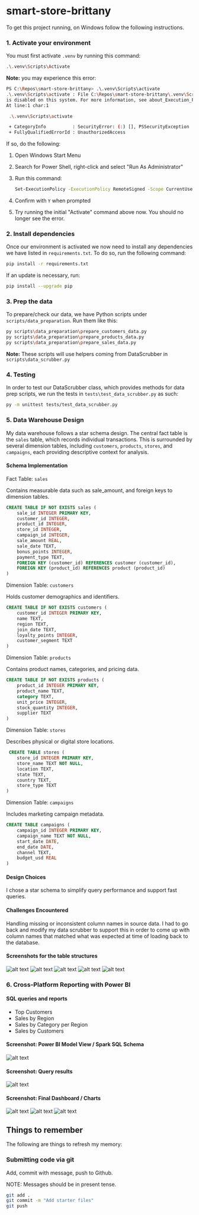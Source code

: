 # smart-store-brittany

To get this project running, on Windows follow the following instructions.

### 1. Activate your environment

You must first activate `.venv` by running this command:

```sh
.\.venv\Scripts\Activate
```

**Note:** you may experience this error:

```sh
PS C:\Repos\smart-store-brittany> .\.venv\Scripts\activate
.\.venv\Scripts\activate : File C:\Repos\smart-store-brittany\.venv\Scripts\Activate.ps1 cannot be loaded because running scripts
is disabled on this system. For more information, see about_Execution_Policies at https:/go.microsoft.com/fwlink/?LinkID=135170.
At line:1 char:1

 .\.venv\Scripts\activate

 + CategoryInfo          : SecurityError: (:) [], PSSecurityException
 + FullyQualifiedErrorId : UnauthorizedAccess
```

If so, do the following:

1.  Open Windows Start Menu
2.  Search for Power Shell, right-click and select "Run As Administrator"
3.  Run this command:

    ```sh
    Set-ExecutionPolicy -ExecutionPolicy RemoteSigned -Scope CurrentUser
    ```

4.  Confirm with `Y` when prompted
5.  Try running the initial "Activate" command above now. You should no longer see the error.

### 2. Install dependencies

Once our environment is activated we now need to install any dependencies we have listed in `requirements.txt`. To do so, run the following command:

```sh
pip install -r requirements.txt
```

If an update is necessary, run:

```sh
pip install --upgrade pip
```

### 3. Prep the data

To prepare/check our data, we have Python scripts under `scripts/data_preparation`. Run them like this:

```sh
py scripts\data_preparation\prepare_customers_data.py
py scripts\data_preparation\prepare_products_data.py
py scripts\data_preparation\prepare_sales_data.py
```

**Note:** These scripts will use helpers coming from DataScrubber in `scripts\data_scrubber.py`

### 4. Testing

In order to test our DataScrubber class, which provides methods for data prep scripts, we run the tests in `tests\test_data_scrubber.py` as such:

```sh
py -m unittest tests/test_data_scrubber.py
```

### 5. Data Warehouse Design

My data warehouse follows a star schema design. The central fact table is the `sales` table, which records individual transactions. This is surrounded by several dimension tables, including `customers`, `products`, `stores`, and `campaigns`, each providing descriptive context for analysis.

#### Schema Implementation

Fact Table: `sales`

Contains measurable data such as sale_amount, and foreign keys to dimension tables.

```sql
CREATE TABLE IF NOT EXISTS sales (
    sale_id INTEGER PRIMARY KEY,
    customer_id INTEGER,
    product_id INTEGER,
    store_id INTEGER,
    campaign_id INTEGER,
    sale_amount REAL,
    sale_date TEXT,
    bonus_points INTEGER,
    payment_type TEXT,
    FOREIGN KEY (customer_id) REFERENCES customer (customer_id),
    FOREIGN KEY (product_id) REFERENCES product (product_id)
)
```

Dimension Table: `customers`

Holds customer demographics and identifiers.

```sql
CREATE TABLE IF NOT EXISTS customers (
    customer_id INTEGER PRIMARY KEY,
    name TEXT,
    region TEXT,
    join_date TEXT,
    loyalty_points INTEGER,
    customer_segment TEXT
)
```

Dimension Table: `products`

Contains product names, categories, and pricing data.

```sql
CREATE TABLE IF NOT EXISTS products (
    product_id INTEGER PRIMARY KEY,
    product_name TEXT,
    category TEXT,
    unit_price INTEGER,
    stock_quantity INTEGER,
    supplier TEXT
)
```

Dimension Table: `stores`

Describes physical or digital store locations.

```sql
 CREATE TABLE stores (
    store_id INTEGER PRIMARY KEY,
    store_name TEXT NOT NULL,
    location TEXT,
    state TEXT,
    country TEXT,
    store_type TEXT
)
```

Dimension Table: `campaigns`

Includes marketing campaign metadata.

```sql
CREATE TABLE campaigns (
    campaign_id INTEGER PRIMARY KEY,
    campaign_name TEXT NOT NULL,
    start_date DATE,
    end_date DATE,
    channel TEXT,
    budget_usd REAL
)
```

#### Design Choices

I chose a star schema to simplify query performance and support fast queries.

#### Challenges Encountered

Handling missing or inconsistent column names in source data. I had to go back and modify my data scrubber to support this in order to come up with column names that matched what was expected at time of loading back to the database.

#### Screenshots for the table structures

![alt text](screenshots/sales_tbl.png)
![alt text](screenshots/customers_tbl.png)
![alt text](screenshots/products_tbl.png)
![alt text](screenshots/stores_tbl.png)
![alt text](screenshots/campaigns_tbl.png)

### 6. Cross-Platform Reporting with Power BI

#### SQL queries and reports

- Top Customers
- Sales by Region
- Sales by Category per Region
- Sales by Customers

#### Screenshot: Power BI Model View / Spark SQL Schema

![alt text](screenshots/power_bi_model_view.png)

#### Screenshot: Query results

![alt text](screenshots/power_bi_query_results_top_customers.png)

#### Screenshot: Final Dashboard / Charts

![alt text](screenshots/power_bi_category_sales_by_region.png)
![alt text](screenshots/power_bi_sum_of_sales_by_category_and_region.png)
![alt text](screenshots/power_bi_sum_of_sales_by_name.png)

## Things to remember

The following are things to refresh my memory:

### Submitting code via git

Add, commit with message, push to Github.

NOTE: Messages should be in present tense.

```sh
git add .
git commit -m "Add starter files"
git push
```
